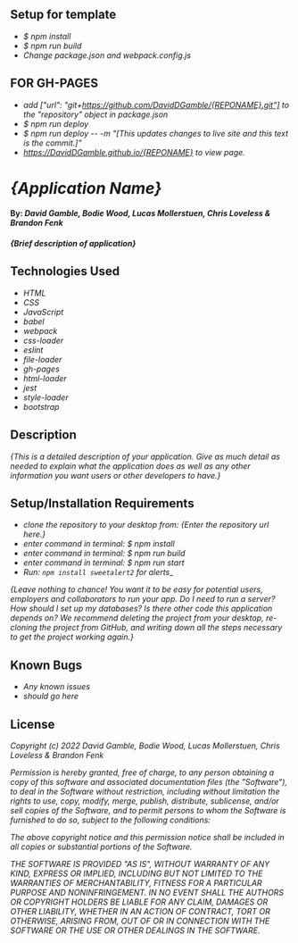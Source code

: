 ## Setup for template
* _$ npm install_
* _$ npm run build_
* _Change package.json and webpack.config.js_
## FOR GH-PAGES
* _add ["url": "git+https://github.com/DavidDGamble/{REPONAME}.git"] to the "repository" object in package.json_
* _$ npm run deploy_
* _$ npm run deploy -- -m "[This updates changes to live site and this text is the commit.]"_
* _https://DavidDGamble.github.io/{REPONAME} to view page._

# _{Application Name}_

#### By: _**David Gamble, Bodie Wood, Lucas Mollerstuen, Chris Loveless & Brandon Fenk**_

#### _{Brief description of application}_

## Technologies Used

* _HTML_
* _CSS_
* _JavaScript_
* _babel_
* _webpack_
* _css-loader_
* _eslint_
* _file-loader_
* _gh-pages_
* _html-loader_
* _jest_
* _style-loader_
* _bootstrap_

## Description

_{This is a detailed description of your application. Give as much detail as needed to explain what the application does as well as any other information you want users or other developers to have.}_

## Setup/Installation Requirements

* _clone the repository to your desktop from: {Enter the repository url here.}_
* _enter command in terminal: $ npm install_
* _enter command in terminal: $ npm run build_
* _enter command in terminal: $ npm run start_
* _Run: ```npm install sweetalert2``` for alerts__

_{Leave nothing to chance! You want it to be easy for potential users, employers and collaborators to run your app. Do I need to run a server? How should I set up my databases? Is there other code this application depends on? We recommend deleting the project from your desktop, re-cloning the project from GitHub, and writing down all the steps necessary to get the project working again.}_

## Known Bugs

* _Any known issues_
* _should go here_

## License

_Copyright (c) 2022 David Gamble, Bodie Wood, Lucas Mollerstuen, Chris Loveless & Brandon Fenk_

_Permission is hereby granted, free of charge, to any person obtaining a copy of this software and associated documentation files (the "Software"), to deal in the Software without restriction, including without limitation the rights to use, copy, modify, merge, publish, distribute, sublicense, and/or sell copies of the Software, and to permit persons to whom the Software is furnished to do so, subject to the following conditions:_

_The above copyright notice and this permission notice shall be included in all copies or substantial portions of the Software._

_THE SOFTWARE IS PROVIDED "AS IS", WITHOUT WARRANTY OF ANY KIND, EXPRESS OR IMPLIED, INCLUDING BUT NOT LIMITED TO THE WARRANTIES OF MERCHANTABILITY, FITNESS FOR A PARTICULAR PURPOSE AND NONINFRINGEMENT. IN NO EVENT SHALL THE AUTHORS OR COPYRIGHT HOLDERS BE LIABLE FOR ANY CLAIM, DAMAGES OR OTHER LIABILITY, WHETHER IN AN ACTION OF CONTRACT, TORT OR OTHERWISE, ARISING FROM, OUT OF OR IN CONNECTION WITH THE SOFTWARE OR THE USE OR OTHER DEALINGS IN THE SOFTWARE._
